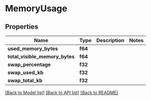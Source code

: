 # MemoryUsage

## Properties

Name | Type | Description | Notes
------------ | ------------- | ------------- | -------------
**used_memory_bytes** | **f64** |  | 
**total_visible_memory_bytes** | **f64** |  | 
**swap_percentage** | **f32** |  | 
**swap_used_kb** | **f32** |  | 
**swap_total_kb** | **f32** |  | 

[[Back to Model list]](../README.md#documentation-for-models) [[Back to API list]](../README.md#documentation-for-api-endpoints) [[Back to README]](../README.md)


